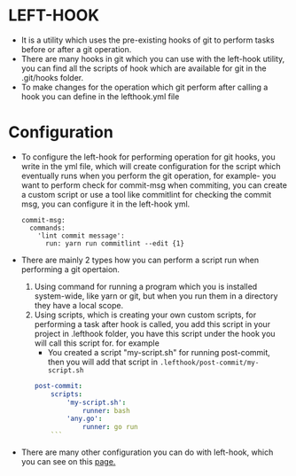 # LEFT-HOOK

- It is a utility which uses the pre-existing hooks of git to perform tasks before or after a git operation.
- There are many hooks in git which you can use with the left-hook utility, you can find all the scripts of hook which are available for git in the .git/hooks folder.
- To make changes for the operation which git perform after calling a hook you can define in the lefthook.yml file

# Configuration

- To configure the left-hook for performing operation for git hooks, you write in the yml file, which will create configuration for the script which eventually runs when you perform the git operation, for example- you want to perform check for commit-msg when commiting, you can create a custom script or use a tool like commitlint for checking the commit msg, you can configure it in the left-hook yml.

  ```
  commit-msg:
    commands:
      'lint commit message':
        run: yarn run commitlint --edit {1}
  ```

- There are mainly 2 types how you can perform a script run when performing a git opertaion.
  1. Using command for running a program which you is installed system-wide, like yarn or git, but when you run them in a directory they have a local scope.
  2. Using scripts, which is creating your own custom scripts, for performing a task after hook is called, you add this script in your project in .lefthook folder, you have this script under the hook you will call this script for. for example
     - You created a script "my-script.sh" for running post-commit, then you will add that script in `.lefthook/post-commit/my-script.sh`
     ````yml
     post-commit:
         scripts:
             'my-script.sh':
                 runner: bash
             'any.go':
                 runner: go run
         ```
     ````
- There are many other configuration you can do with left-hook, which you can see on this [page.](https://github.com/evilmartians/lefthook/blob/master/docs/configuration.md)
